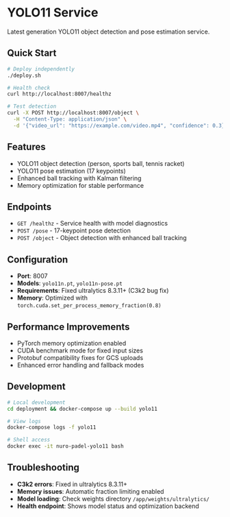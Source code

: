 # YOLO11 Service

Latest generation YOLO11 object detection and pose estimation service.

## Quick Start
```bash
# Deploy independently
./deploy.sh

# Health check
curl http://localhost:8007/healthz

# Test detection
curl -X POST http://localhost:8007/object \
  -H "Content-Type: application/json" \
  -d '{"video_url": "https://example.com/video.mp4", "confidence": 0.3}'
```

## Features
- YOLO11 object detection (person, sports ball, tennis racket)
- YOLO11 pose estimation (17 keypoints) 
- Enhanced ball tracking with Kalman filtering
- Memory optimization for stable performance

## Endpoints
- `GET /healthz` - Service health with model diagnostics
- `POST /pose` - 17-keypoint pose detection
- `POST /object` - Object detection with enhanced ball tracking

## Configuration
- **Port**: 8007
- **Models**: `yolo11n.pt`, `yolo11n-pose.pt`
- **Requirements**: Fixed ultralytics 8.3.11+ (C3k2 bug fix)
- **Memory**: Optimized with `torch.cuda.set_per_process_memory_fraction(0.8)`

## Performance Improvements
- PyTorch memory optimization enabled
- CUDA benchmark mode for fixed input sizes
- Protobuf compatibility fixes for GCS uploads
- Enhanced error handling and fallback modes

## Development
```bash
# Local development
cd deployment && docker-compose up --build yolo11

# View logs
docker-compose logs -f yolo11

# Shell access
docker exec -it nuro-padel-yolo11 bash
```

## Troubleshooting
- **C3k2 errors**: Fixed in ultralytics 8.3.11+
- **Memory issues**: Automatic fraction limiting enabled
- **Model loading**: Check weights directory `/app/weights/ultralytics/`
- **Health endpoint**: Shows model status and optimization backend